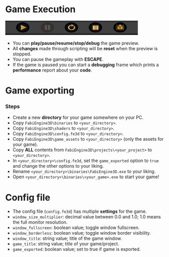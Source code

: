 # Game Execution
![execution](../images/execution.png)
- You can **play/pause/resume/stop/debug** the game preview.
- All **changes** made through scripting will be **reset** when the preview is stopped.
- You can pause the gameplay with **ESCAPE**.
- If the game is paused you can start a **debugging** frame which prints a **performance** report about your **code**.

# Game exporting
### Steps
- Create a new **directory** for your game somewhere on your PC.
- Copy `FabiEngine3D\binaries` to `<your_directory>`.
- Copy `FabiEngine3D\shaders` to `<your_directory>`.
- Copy `FabiEngine3D\config.fe3d` to `<your_directory>`.
- Copy `FabiEngine3D\game_assets` to `<your_directory>` (only the assets for your game).
- Copy **ALL** contents from `FabiEngine3D\projects\<your_project>` to `<your_directory>`.
- In `<your_directory>\config.fe3d`, set the `game_exported` option to `true` and change the other options to your liking.
- Rename `<your_directory>\binaries\FabiEngine3D.exe` to your liking.
- Open `<your_directory>\binaries\<your_game>.exe` to start your game!

# Config file
- The config file (`config.fe3d`) has multiple **settings** for the game.
- `window_size_multiplier`: decimal value between 0.0 and 1.0; 1.0 means the full monitor resolution.
- `window_fullscreen`: boolean value; toggle window fullscreen.
- `window_borderless`: boolean value; toggle window border visibility.
- `window_title`: string value; title of the game window.
- `game_title`: string value; title of your game/project.
- `game_exported`: boolean value; set to true if game is exported.
